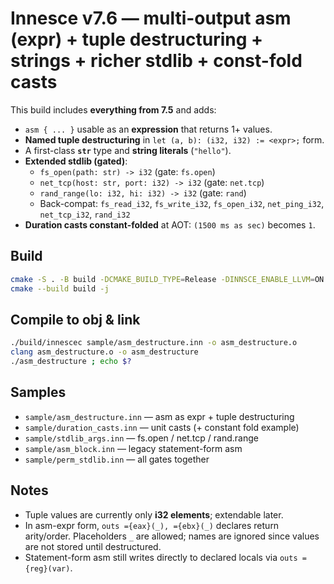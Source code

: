 
# Innesce v7.6 — multi-output asm (expr) + tuple destructuring + strings + richer stdlib + const-fold casts

This build includes **everything from 7.5** and adds:
- `asm { ... }` usable as an **expression** that returns 1+ values.
- **Named tuple destructuring** in `let (a, b): (i32, i32) := <expr>;` form.
- A first-class **`str`** type and **string literals** (`"hello"`).
- **Extended stdlib (gated)**:
  - `fs_open(path: str) -> i32`  (gate: `fs.open`)
  - `net_tcp(host: str, port: i32) -> i32`  (gate: `net.tcp`)
  - `rand_range(lo: i32, hi: i32) -> i32`  (gate: `rand`)
  - Back-compat: `fs_read_i32`, `fs_write_i32`, `fs_open_i32`, `net_ping_i32`, `net_tcp_i32`, `rand_i32`
- **Duration casts constant-folded** at AOT: `(1500 ms as sec)` becomes `1`.

## Build
```bash
cmake -S . -B build -DCMAKE_BUILD_TYPE=Release -DINNSCE_ENABLE_LLVM=ON -DLLVM_DIR=/path/to/llvm/lib/cmake/llvm
cmake --build build -j
```

## Compile to obj & link
```bash
./build/innescec sample/asm_destructure.inn -o asm_destructure.o
clang asm_destructure.o -o asm_destructure
./asm_destructure ; echo $?
```

## Samples
- `sample/asm_destructure.inn` — asm as expr + tuple destructuring
- `sample/duration_casts.inn` — unit casts (+ constant fold example)
- `sample/stdlib_args.inn` — fs.open / net.tcp / rand.range
- `sample/asm_block.inn` — legacy statement-form asm
- `sample/perm_stdlib.inn` — all gates together

## Notes
- Tuple values are currently only **i32 elements**; extendable later.
- In asm-expr form, `outs ={eax}(_), ={ebx}(_)` declares return arity/order. Placeholders `_` are allowed; names are ignored since values are not stored until destructured.
- Statement-form asm still writes directly to declared locals via `outs ={reg}(var)`.
